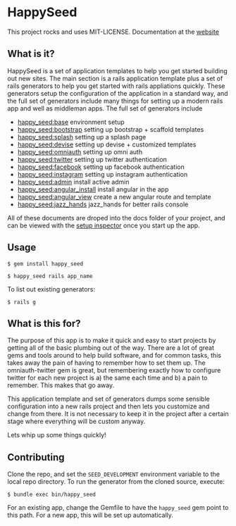 # HappySeed

This project rocks and uses MIT-LICENSE. Documentation at the [website](http://seed.happyfuncorp.com/)

## What is it?

HappySeed is a set of application templates to help you get started building out new sites. The main section is a rails application template plus a set of rails generators to help you get started with rails appliations quickly. These generators setup the configuration of the application in a standard way, and the full set of generators include many things for setting up a modern rails app and well as middleman apps. The full set of generators include

* [happy_seed:base](https://github.com/happyfuncode/happy_seed/blob/master/lib/generators/happy_seed/base/templates/docs/README.00.base.rdoc) environment setup
* [happy_seed:bootstrap](https://github.com/happyfuncode/happy_seed/blob/master/lib/generators/happy_seed/bootstrap/templates/docs/README.01.bootstrap.rdoc)  setting up bootstrap + scaffold templates
* [happy_seed:splash](https://github.com/happyfuncode/happy_seed/blob/master/lib/generators/happy_seed/splash/templates/docs/README.02.splash.rdoc) setting up a splash page
* [happy_seed:devise](https://github.com/happyfuncode/happy_seed/blob/master/lib/generators/happy_seed/devise/templates/docs/README.03.devise.rdoc) setting up devise + customized templates
* [happy_seed:omniauth](https://github.com/happyfuncode/happy_seed/blob/master/lib/generators/happy_seed/omniauth/templates/docs/README.04.omniauth.rdoc) setting up omni auth
* [happy_seed:twitter](https://github.com/happyfuncode/happy_seed/blob/master/lib/generators/happy_seed/twitter/templates/docs/README.05.twitter.rdoc) setting up twitter authentication
* [happy_seed:facebook](https://github.com/happyfuncode/happy_seed/blob/master/lib/generators/happy_seed/facebook/templates/docs/README.06.facebook.rdoc) setting up facebook authentication
* [happy_seed:instagram](https://github.com/happyfuncode/happy_seed/blob/master/lib/generators/happy_seed/instgram/templates/docs/README.05.instagram.rdoc) setting up instagram authentication
* [happy_seed:admin](https://github.com/happyfuncode/happy_seed/blob/master/lib/generators/happy_seed/admin/templates/docs/README.07.admin.rdoc) install active admin
* [happy_seed:angular_install](https://github.com/happyfuncode/happy_seed/blob/master/lib/generators/happy_seed/angular_install/templates/docs/README.10.angular_install.rdoc) install angular in the app
* [happy_seed:angular_view](https://github.com/happyfuncode/happy_seed/blob/master/lib/generators/happy_seed/angular_install/templates/docs/README.11.angular_view.rdoc) create a new angular route and template
* [happy_seed:jazz_hands](https://github.com/happyfuncode/happy_seed/blob/master/lib/generators/happy_seed/jazz_hands/templates/docs/README.12.jazz_hands.rdoc) jazz_hands for better rails console

All of these documents are droped into the docs folder of your project, and can be viewed with the [setup inspector](http://localhost:3000) once you start up the app.

## Usage

    $ gem install happy_seed

    $ happy_seed rails app_name

To list out existing generators:

    $ rails g

## What is this for?

The purpose of this app is to make it quick and easy to start projects by getting all of the basic plumbing out of the way. There are a lot of great gems and tools around to help build software, and for common tasks, this takes away the pain of having to remember how to set them up. The omniauth-twitter gem is great, but remembering exactly how to configure twitter for each new project is a) the same each time and b) a pain to remember. This makes that go away.

This application template and set of generators dumps some sensible configuration into a new rails project and then lets you customize and change from there. It is not necessary to keep it in the project after a certain stage where everything will be custom anyway.

Lets whip up some things quickly!

## Contributing

Clone the repo, and set the `SEED_DEVELOPMENT` environment variable to the local repo directory. To run the generator from the cloned source, execute:

    $ bundle exec bin/happy_seed

For an existing app, change the Gemfile to have the `happy_seed` gem point to this path. For a new app, this will be set up automatically.
